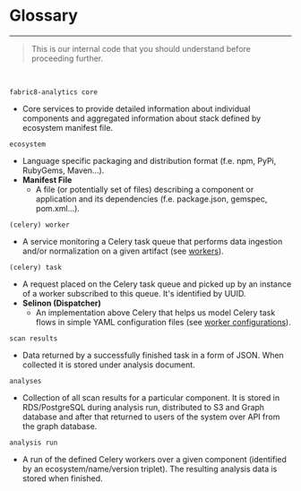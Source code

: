 # Glossary
---

> This is our internal code that you should understand before proceeding further.

<br>

`fabric8-analytics core`
   * Core services to provide detailed information about individual components and aggregated information about stack defined by ecosystem manifest file.

`ecosystem`
   * Language specific packaging and distribution format (f.e. npm, PyPi, RubyGems, Maven...).
* **Manifest File**
   * A file (or potentially set of files) describing a component or application and its dependencies (f.e. package.json, gemspec, pom.xml...).

`(celery) worker`
   * A service monitoring a Celery task queue that performs data ingestion and/or normalization on a given artifact (see [workers](https://github.com/fabric8-analytics/fabric8-analytics-worker/tree/master/f8a_worker/workers)).

`(celery) task`
   * A request placed on the Celery task queue and picked up by an instance of a worker subscribed to this queue. It's identified by UUID.
* **Selinon (Dispatcher)**
   * An implementation above Celery that helps us model Celery task flows in simple YAML configuration files (see [worker configurations](https://github.com/fabric8-analytics/fabric8-analytics-worker/tree/master/f8a_worker/dispatcher)).

`scan results`
   * Data returned by a successfully finished task in a form of JSON. When collected it is stored under analysis document.

`analyses`
   * Collection of all scan results for a particular component. It is stored in RDS/PostgreSQL during analysis run, distributed to S3 and Graph database and after that returned to users of the system over API from the graph database.

`analysis run`
   * A run of the defined Celery workers over a given component (identified by an ecosystem/name/version triplet). The resulting analysis data is stored when finished.
